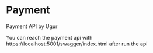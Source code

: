 # Payment
Payment API by Ugur


You can reach the payment api with https://localhost:5001/swagger/index.html after run the api

